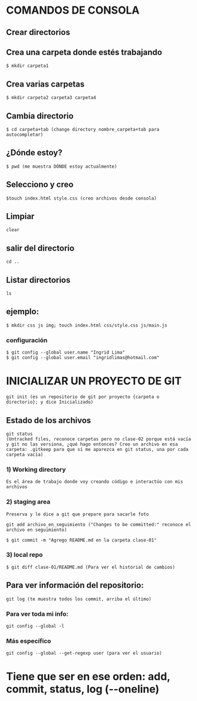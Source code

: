 # COMANDOS DE CONSOLA
## Crear directorios
## Crea una carpeta donde estés trabajando
    $ mkdir carpeta1 
## Crea varias carpetas
    $ mkdir carpeta2 carpeta3 carpeta4 
## Cambia directorio
    $ cd carpeta+tab (change directory nombre_carpeta+tab para autocompletar)
## ¿Dónde estoy?
    $ pwd (me muestra DÓNDE estoy actualmente)
## Selecciono y creo
    $touch index.html style.css (creo archivos desde consola)
## Limpiar
    clear
## salir del directorio
    cd ..
## Listar directorios
    ls
## ejemplo:
    $ mkdir css js img; touch index.html css/style.css js/main.js

### configuración
    $ git config --global user.name "Ingrid Lima"
    $ git config --global user.email "ingridlimas@hotmail.com"


#  INICIALIZAR UN PROYECTO DE GIT
    git init (es un repositorio de git por proyecto {carpeta o directorio}; y dice Inicializado)

## Estado de los archivos
    git status 
    (Untracked files, reconoce carpetas pero no clase-02 porque está vacía y git no las versiona, ¿qué hago entonces? Creo un archivo en esa carpeta: .gitkeep para que sí me aparezca en git status, una por cada carpeta vacía)

### 1) Working directory
    Es el área de trabajo donde voy creando código e interactúo con mis archivos
### 2) staging area
    Preserva y le dice a git que prepare para sacarle foto

    git add archivo_en_seguimiento ("Changes to be committed:" reconoce el archivo en seguimiento)

    $ git commit -m "Agrego README.md en la carpeta clase-01"
### 3) local repo
    $ git diff clase-01/README.md (Para ver el historial de cambios)

## Para ver información del repositorio:
    git log (te muestra todos los commit, arriba el último)

### Para ver toda mi info:
    git config --global -l
### Más específico
    git config --global --get-regexp user (para ver el usuario)

# Tiene que ser en ese orden: add, commit, status, log (--oneline)

